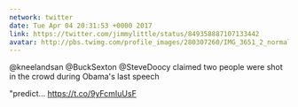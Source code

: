 ```yaml
---
network: twitter
date: Tue Apr 04 20:31:53 +0000 2017
link: https://twitter.com/jimmylittle/status/849358887107133442
avatar: http://pbs.twimg.com/profile_images/280307260/IMG_3651_2_normal.jpg
---
```


@kneelandsan @BuckSexton @SteveDoocy claimed two people were shot in the crowd during Obama's last speech

"predict… https://t.co/9yFcmIuUsF
